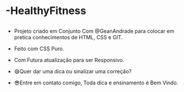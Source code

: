 ﻿# -HealthyFitness
##

- Projeto criado em Conjunto Com @GeanAndrade para colocar em pretica conhecimentos de HTML, CSS e GIT.
- Feito com CSS Puro.
- Com Futura atualização para ser Responsivo.

- 😄Quer dar uma dica ou sinalizar uma correção?
- 😎Entre em contato comigo, Toda dica e ensinamento é Bem Vindo.
